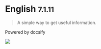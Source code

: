 # English <small>7.1.11</small>
> A simple way to get useful information.

Powered by docsify

![](https://api.xygeng.cn/Bing/)